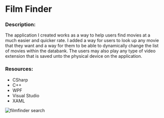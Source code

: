 # Film Finder

### Description:
The application I created works as a way to help users find movies at a much easier and quicker rate. 
I added a way for users to look up any movie that they want and a way for them to be able to dynamically
change the list of movies within the databank. The users may also play any type of video extension that is
saved unto the physical device on the application. 

### Resources:
* CSharp
* C++
* WPF
* Visual Studio
* XAML

![filmfinder search](https://user-images.githubusercontent.com/54593885/117068548-a70d7800-ace8-11eb-9043-a72894e9554a.png)
